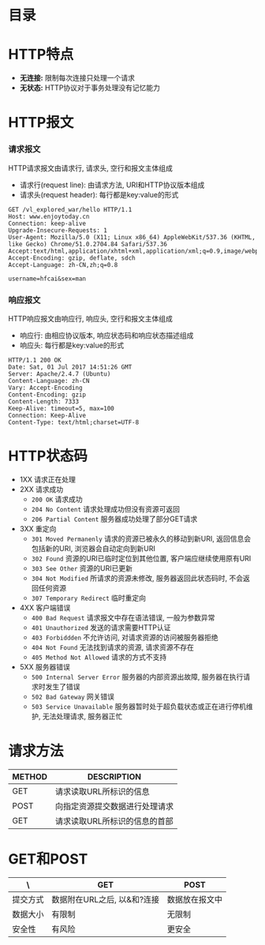  # 目录
 


<!-- = = = = = = = = = = = = = = = = = = = = = = = = = = = = = = = = = = = = = = = = = = = = = = = = = = = = = = = = = = = = -->
<!-- = = = = = = = = = = = = = = = = = = = = = = = = = = = = = = = = = = = = = = = = = = = = = = = = = = = = = = = = = = = = -->



 # HTTP特点
* **无连接:** 限制每次连接只处理一个请求
* **无状态:** HTTP协议对于事务处理没有记忆能力



<!-- = = = = = = = = = = = = = = = = = = = = = = = = = = = = = = = = = = = = = = = = = = = = = = = = = = = = = = = = = = = = -->
<!-- = = = = = = = = = = = = = = = = = = = = = = = = = = = = = = = = = = = = = = = = = = = = = = = = = = = = = = = = = = = = -->



# HTTP报文
### 请求报文
HTTP请求报文由请求行, 请求头, 空行和报文主体组成
* 请求行(request line): 由请求方法, URI和HTTP协议版本组成
* 请求头(request header): 每行都是key:value的形式

```
GET /vl_explored_war/hello HTTP/1.1
Host: www.enjoytoday.cn
Connection: keep-alive
Upgrade-Insecure-Requests: 1
User-Agent: Mozilla/5.0 (X11; Linux x86_64) AppleWebKit/537.36 (KHTML, like Gecko) Chrome/51.0.2704.84 Safari/537.36
Accept:text/html,application/xhtml+xml,application/xml;q=0.9,image/webp,*/*;q=0.8
Accept-Encoding: gzip, deflate, sdch
Accept-Language: zh-CN,zh;q=0.8

username=hfcai&sex=man
```

### 响应报文
HTTP响应报文由响应行, 响应头, 空行和报文主体组成
* 响应行: 由相应协议版本, 响应状态码和响应状态描述组成
* 响应头: 每行都是key:value的形式

```
HTTP/1.1 200 OK
Date: Sat, 01 Jul 2017 14:51:26 GMT
Server: Apache/2.4.7 (Ubuntu)
Content-Language: zh-CN
Vary: Accept-Encoding
Content-Encoding: gzip
Content-Length: 7333
Keep-Alive: timeout=5, max=100
Connection: Keep-Alive
Content-Type: text/html;charset=UTF-8
```



<!-- = = = = = = = = = = = = = = = = = = = = = = = = = = = = = = = = = = = = = = = = = = = = = = = = = = = = = = = = = = = = -->
<!-- = = = = = = = = = = = = = = = = = = = = = = = = = = = = = = = = = = = = = = = = = = = = = = = = = = = = = = = = = = = = -->



# HTTP状态码
* 1XX 请求正在处理
* 2XX 请求成功
    * `200 OK` 请求成功
    * `204 No Content` 请求处理成功但没有资源可返回
    * `206 Partial Content` 服务器成功处理了部分GET请求
* 3XX 重定向
    * `301 Moved Permanenly` 请求的资源已被永久的移动到新URI, 返回信息会包括新的URI, 浏览器会自动定向到新URI
    * `302 Found` 资源的URI已临时定位到其他位置, 客户端应继续使用原有URI
    * `303 See Other` 资源的URI已更新
    * `304 Not Modified` 所请求的资源未修改, 服务器返回此状态码时, 不会返回任何资源
    * `307 Temporary Redirect` 临时重定向
* 4XX 客户端错误
    * `400 Bad Request` 请求报文中存在语法错误, 一般为参数异常
    * `401 Unauthorized` 发送的请求需要HTTP认证
    * `403 Forbiddden` 不允许访问, 对请求资源的访问被服务器拒绝
    * `404 Not Found` 无法找到请求的资源, 请求资源不存在
    * `405 Method Not Allowed` 请求的方式不支持
* 5XX 服务器错误
    * `500 Internal Server Error` 服务器的内部资源出故障, 服务器在执行请求时发生了错误
    * `502 Bad Gateway` 网关错误
    * `503 Service Unavailable` 服务器暂时处于超负载状态或正在进行停机维护, 无法处理请求, 服务器正忙



<!-- = = = = = = = = = = = = = = = = = = = = = = = = = = = = = = = = = = = = = = = = = = = = = = = = = = = = = = = = = = = = -->
<!-- = = = = = = = = = = = = = = = = = = = = = = = = = = = = = = = = = = = = = = = = = = = = = = = = = = = = = = = = = = = = -->



# 请求方法

METHOD | DESCRIPTION
------ | -----------
GET    | 请求读取URL所标识的信息
POST   | 向指定资源提交数据进行处理请求
GET    | 请求读取URL所标识的信息的首部



<!-- = = = = = = = = = = = = = = = = = = = = = = = = = = = = = = = = = = = = = = = = = = = = = = = = = = = = = = = = = = = = -->
<!-- = = = = = = = = = = = = = = = = = = = = = = = = = = = = = = = = = = = = = = = = = = = = = = = = = = = = = = = = = = = = -->



# GET和POST

\\         | GET        | POST
---------- | ---------- | ----------
提交方式   | 数据附在URL之后, 以&和?连接 | 数据放在报文中
数据大小   | 有限制     | 无限制
安全性     | 有风险     | 更安全
